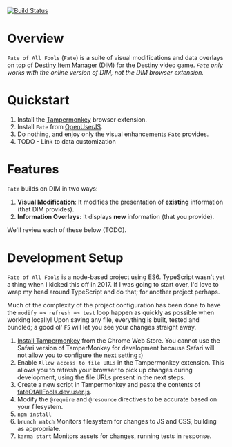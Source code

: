 [![Build Status](https://travis-ci.org/rslifka/fate_of_all_fools.svg?branch=master)](https://travis-ci.org/rslifka/fate_of_all_fools)

# Overview

`Fate of All Fools` (`Fate`) is a suite of visual modifications and data overlays on top of [Destiny Item Manager](https://www.destinyitemmanager.com/) (DIM) for the Destiny video game. *`Fate` only works with the online version of DIM, not the DIM browser extension.*

# Quickstart

1. Install the [Tampermonkey](https://tampermonkey.net/) browser extension.
1. Install `Fate` from [OpenUserJS](https://openuserjs.org/scripts/rslifka/FateOfAllFools_-_DIM_Customization).
1. Do nothing, and enjoy only the visual enhancements `Fate` provides.
1. TODO - Link to data customization

# Features

`Fate` builds on DIM in two ways:

1. **Visual Modification**: It modifies the presentation of **existing** information (that DIM provides).
1. **Information Overlays**: It displays **new** information (that you provide).

We'll review each of these below (TODO).

# Development Setup
`Fate of All Fools` is a node-based project using ES6. TypeScript wasn't yet a thing when I kicked this off in 2017. If I was going to start over, I'd love to wrap my head around TypeScript and do that; for another project perhaps.

Much of the complexity of the project configuration has been done to have the `modify => refresh => test` loop happen as quickly as possible when working locally! Upon saving any file, everything is built, tested and bundled; a good ol' `F5` will let you see your changes straight away.

1. [Install Tampermonkey](https://chrome.google.com/webstore/detail/Tampermonkey/dhdgffkkebhmkfjojejmpbldmpobfkfo?hl=en) from the Chrome Web Store. You cannot use the Safari version of TamperMonkey for development because Safari will not allow you to configure the next setting :)
1. Enable `Allow access to file URLs` in the Tampermonkey extension. This allows you to refresh your browser to pick up changes during development, using the file URLs present in the next steps.
1. Create a new script in Tampermonkey and paste the contents of [fateOfAllFools.dev.user.js](https://github.com/rslifka/fate_of_all_fools/blob/master/fateOfAllFools.dev.user.js).
1. Modify the `@require` and `@resource` directives to be accurate based on your filesystem.
1. `npm install`
1. `brunch watch` Monitors filesystem for changes to JS and CSS, building as appropriate.
1. `karma start` Monitors assets for changes, running tests in response.
